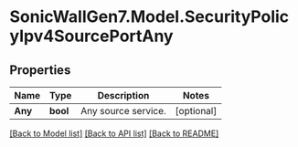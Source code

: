 # SonicWallGen7.Model.SecurityPolicyIpv4SourcePortAny

## Properties

Name | Type | Description | Notes
------------ | ------------- | ------------- | -------------
**Any** | **bool** | Any source service. | [optional] 

[[Back to Model list]](../README.md#documentation-for-models) [[Back to API list]](../README.md#documentation-for-api-endpoints) [[Back to README]](../README.md)

